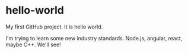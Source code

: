 # hello-world
My first GitHub project. It is hello world.

I'm trying to learn some new industry standards. Node.js, angular, react, maybe C++. We'll see!

